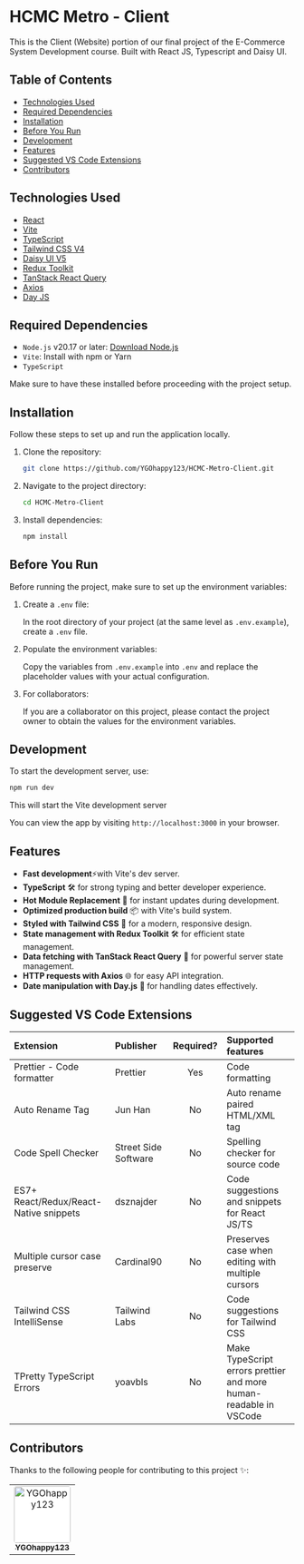 # HCMC Metro - Client

This is the Client (Website) portion of our final project of the E-Commerce System Development course. Built with React JS, Typescript and Daisy UI.

## Table of Contents

- [Technologies Used](#technologies-used)
- [Required Dependencies](#required-dependencies)
- [Installation](#installation)
- [Before You Run](#before-you-run)
- [Development](#development)
- [Features](#features)
- [Suggested VS Code Extensions](#suggested-vs-code-extensions)
- [Contributors](#contributors)

## Technologies Used

- [React](https://reactjs.org/)
- [Vite](https://vitejs.dev/)
- [TypeScript](https://www.typescriptlang.org/)
- [Tailwind CSS V4](https://tailwindcss.com/)
- [Daisy UI V5](https://v5.daisyui.com/)
- [Redux Toolkit](https://redux-toolkit.js.org/)
- [TanStack React Query](https://tanstack.com/query/latest)
- [Axios](https://axios-http.com/)
- [Day JS](https://day.js.org/)

## Required Dependencies

- `Node.js` v20.17 or later: [Download Node.js](https://nodejs.org/en)
- `Vite`: Install with npm or Yarn
- `TypeScript`

Make sure to have these installed before proceeding with the project setup.

## Installation

Follow these steps to set up and run the application locally.

1. Clone the repository:

    ```bash
    git clone https://github.com/YGOhappy123/HCMC-Metro-Client.git
    ```

2. Navigate to the project directory:

    ```bash
    cd HCMC-Metro-Client
    ```

3. Install dependencies:

    ```bash
    npm install
    ```

## Before You Run

Before running the project, make sure to set up the environment variables:

1. Create a `.env` file:

    In the root directory of your project (at the same level as `.env.example`), create a `.env` file.

2. Populate the environment variables:

    Copy the variables from `.env.example` into `.env` and replace the placeholder values with your actual configuration.

3. For collaborators:

    If you are a collaborator on this project, please contact the project owner to obtain the values for the environment variables.

## Development

To start the development server, use:

```bash
npm run dev
```

This will start the Vite development server

You can view the app by visiting `http://localhost:3000` in your browser.

## Features

- **Fast development**⚡with Vite's dev server.
- **TypeScript** 🛠 for strong typing and better developer experience.
- **Hot Module Replacement** 🔄 for instant updates during development.
- **Optimized production build** 📦 with Vite's build system.
- **Styled with Tailwind CSS** 🎨 for a modern, responsive design.
- **State management with Redux Toolkit** 🛠 for efficient state management.
- **Data fetching with TanStack React Query** 🔄 for powerful server state management.
- **HTTP requests with Axios** 🌐 for easy API integration.
- **Date manipulation with Day.js** 📅 for handling dates effectively.

## Suggested VS Code Extensions

| Extension                              | Publisher            | Required? | Supported features                                                |
| :------------------------------------- | :------------------- | :-------: | :---------------------------------------------------------------- |
| Prettier - Code formatter              | Prettier             |    Yes    | Code formatting                                                   |
| Auto Rename Tag                        | Jun Han              |    No     | Auto rename paired HTML/XML tag                                   |
| Code Spell Checker                     | Street Side Software |    No     | Spelling checker for source code                                  |
| ES7+ React/Redux/React-Native snippets | dsznajder            |    No     | Code suggestions and snippets for React JS/TS                     |
| Multiple cursor case preserve          | Cardinal90           |    No     | Preserves case when editing with multiple cursors                 |
| Tailwind CSS IntelliSense              | Tailwind Labs        |    No     | Code suggestions for Tailwind CSS                                 |
| TPretty TypeScript Errors              | yoavbls              |    No     | Make TypeScript errors prettier and more human-readable in VSCode |

## Contributors

Thanks to the following people for contributing to this project ✨:

<table>
    <tr>
        <td align="center">
            <a href="https://github.com/YGOhappy123">
                <img 
                    src="https://avatars.githubusercontent.com/u/90592072?v=4"
                    alt="YGOhappy123" width="100px;" height="100px;" 
                    style="border-radius: 4px; background: #fff;"
                /><br />
                <sub><b>YGOhappy123</b></sub>
            </a>
        </td>
    </tr>
</table>
